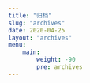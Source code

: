 ```yaml
---
title: "归档"
slug: "archives"
date: 2020-04-25
layout: "archives"
menu:
    main:
        weight: -90
        pre: archives
---
```

